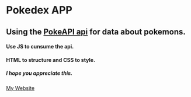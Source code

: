 # Pokedex APP
## Using the [PokeAPI api](https://pokeapi.co/) for data about pokemons.
#### Use JS to cunsume the api.
#### HTML to structure and CSS to style.
##### I hope you appreciate this.

[My Website](https://www.rvwtech.com.br)